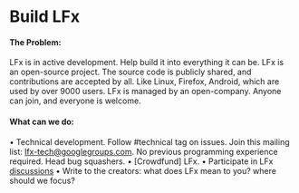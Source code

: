 # Build LFx

#### The Problem:

LFx is in active development. Help build it into everything it can be.
LFx is an open-source project. The source code is publicly shared, and contributions are accepted by all. Like Linux, Firefox, Android, which are used by over 9000 users.
LFx is managed by an open-company. Anyone can join, and everyone is welcome.

#### What can we do:

• Technical development. Follow #technical tag on issues. Join this mailing list: lfx-tech@googlegroups.com. No previous programming experience required. Head bug squashers. 
• [Crowdfund] LFx.
• Participate in LFx [discussions]({blog,issues,IRC})
• Write to the creators: what does LFx mean to you? where should we focus? 
